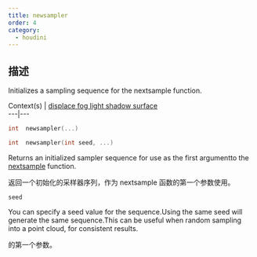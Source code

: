 ```yaml
---
title: newsampler
order: 4
category:
  - houdini
---
```

    
## 描述

Initializes a sampling sequence for the nextsample function.

Context(s) | [displace](../contexts/displace.html)[
fog](../contexts/fog.html)[ light](../contexts/light.html)[
shadow](../contexts/shadow.html)[ surface](../contexts/surface.html)  
---|---

```c
int  newsampler(...)
```

```c
int  newsampler(int seed, ...)
```

Returns an initialized sampler sequence for use as the first argumentto the
[nextsample](nextsample.html) function.

返回一个初始化的采样器序列，作为 nextsample 函数的第一个参数使用。

`seed`

You can specify a seed value for the sequence.Using the same seed will
generate the same sequence.This can be useful when random sampling into a
point cloud, for consistent results.

的第一个参数。
